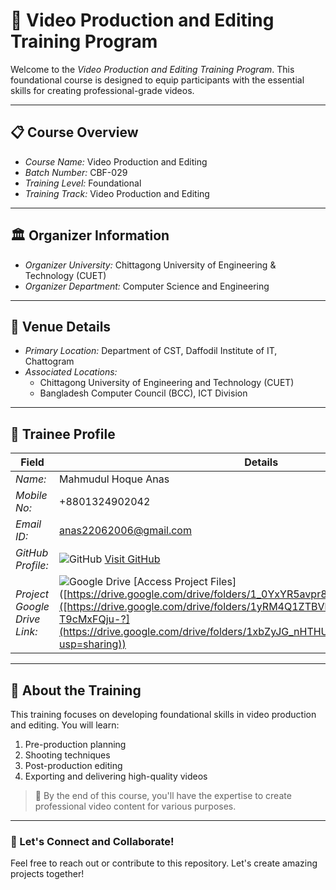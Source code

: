 # 🎥 Video Production and Editing Training Program  

Welcome to the *Video Production and Editing Training Program*. This foundational course is designed to equip participants with the essential skills for creating professional-grade videos.  

---

## 📋 Course Overview  
- *Course Name:* Video Production and Editing  
- *Batch Number:* CBF-029  
- *Training Level:* Foundational  
- *Training Track:* Video Production and Editing  

---

## 🏛 Organizer Information  
- *Organizer University:* Chittagong University of Engineering & Technology (CUET)  
- *Organizer Department:* Computer Science and Engineering  

---

## 📍 Venue Details  
- *Primary Location:* Department of CST, Daffodil Institute of IT, Chattogram  
- *Associated Locations:*  
  - Chittagong University of Engineering and Technology (CUET)  
  - Bangladesh Computer Council (BCC), ICT Division  

---

## 👤 Trainee Profile  

| Field                   | Details                                                                 |
|-------------------------|-------------------------------------------------------------------------|
| *Name:*               | Mahmudul Hoque Anas                                                         |
| *Mobile No:*          | +8801324902042                                                            |
| *Email ID:*           | anas22062006@gmail.com                                                 |
| *GitHub Profile:*     | ![GitHub](https://img.shields.io/badge/GitHub-Follow-black?logo=github) [Visit GitHub](https://github.com/mdanas748) |
| *Project Google Drive Link:* | ![Google Drive](https://img.shields.io/badge/Google%20Drive-Projects-yellowgreen?logo=google-drive) [Access Project Files]([https://drive.google.com/drive/folders/1_0YxYR5avpr8l3Guqqt_rb_qIftryUYT]([https://drive.google.com/drive/folders/1yRM4Q1ZTBVleG69co93bv-T9cMxFQju-?](https://drive.google.com/drive/folders/1xbZyJG_nHTHUQ4LNPdkGX6q3deOGFzxN?usp=sharing)) |

---

## 🚀 About the Training  
This training focuses on developing foundational skills in video production and editing. You will learn:  
1. Pre-production planning  
2. Shooting techniques  
3. Post-production editing  
4. Exporting and delivering high-quality videos  

> 🎯 By the end of this course, you'll have the expertise to create professional video content for various purposes.  

---

### 🎉 Let's Connect and Collaborate!  
Feel free to reach out or contribute to this repository. Let's create amazing projects together!
